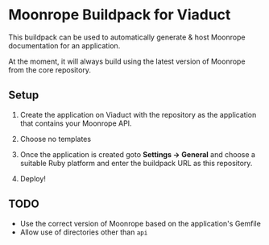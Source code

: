 # Moonrope Buildpack for Viaduct

This buildpack can be used to automatically generate & host Moonrope documentation
for an application.

At the moment, it will always build using the latest version of Moonrope from
the core repository.

## Setup

1. Create the application on Viaduct with the repository as the application that
   contains your Moonrope API.

2. Choose no templates

3. Once the application is created goto **Settings -> General** and choose a
   suitable Ruby platform and enter the buildpack URL as this repository.

4. Deploy!

## TODO

* Use the correct version of Moonrope based on the application's Gemfile
* Allow use of directories other than `api`
